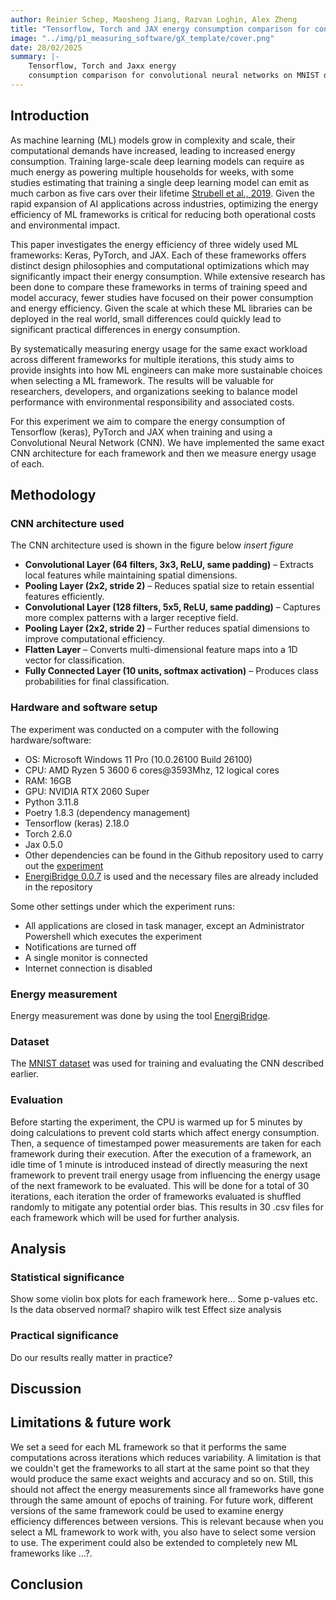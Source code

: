 ```yaml
---
author: Reinier Schep, Maosheng Jiang, Razvan Loghin, Alex Zheng
title: "Tensorflow, Torch and JAX energy consumption comparison for convolutional neural networks on MNIST"
image: "../img/p1_measuring_software/gX_template/cover.png"
date: 28/02/2025
summary: |-
    Tensorflow, Torch and Jaxx energy 
    consumption comparison for convolutional neural networks on MNIST dataset.
---
```


## Introduction
As machine learning (ML) models grow in complexity and scale, 
their computational demands have increased, leading to increased 
energy consumption. Training large-scale deep learning models 
can require as much energy as powering multiple households for
weeks, with some studies estimating that training a single deep
learning model can emit as much carbon as five cars over their 
lifetime [Strubell et al., 2019](https://aclanthology.org/P19-1355/). Given the rapid expansion of AI applications across industries, optimizing the energy efficiency of ML frameworks is critical for reducing both operational costs and environmental impact.

This paper investigates the energy efficiency of three widely 
used ML frameworks: Keras, PyTorch, and JAX. Each of these 
frameworks offers distinct design philosophies and computational 
optimizations which may significantly impact their 
energy consumption. While extensive research has been done to compare these frameworks in terms 
of training speed and model accuracy, fewer studies have focused on their power
consumption and energy efficiency. Given the scale at which these ML libraries can be deployed in the real world, 
small differences could quickly lead to significant practical differences in energy consumption.

By systematically measuring energy usage for the same exact workload across 
different frameworks for multiple iterations, 
this study aims to provide insights into how ML engineers can make more 
sustainable choices when selecting a ML framework. The results will be valuable 
for researchers, developers, and organizations seeking to balance model 
performance with environmental responsibility and associated costs.

For this experiment we aim to compare the energy consumption of Tensorflow (keras), PyTorch and JAX when training and using a Convolutional Neural Network (CNN).
We have implemented the same exact CNN architecture for each framework and then we measure energy usage of each.


## Methodology
### CNN architecture used

The CNN architecture used is shown in the figure below *insert figure*

- **Convolutional Layer (64 filters, 3x3, ReLU, same padding)** – Extracts local features while maintaining spatial dimensions.
- **Pooling Layer (2x2, stride 2)** – Reduces spatial size to retain essential features efficiently.
- **Convolutional Layer (128 filters, 5x5, ReLU, same padding)** – Captures more complex patterns with a larger receptive field.
- **Pooling Layer (2x2, stride 2)** – Further reduces spatial dimensions to improve computational efficiency.
- **Flatten Layer** – Converts multi-dimensional feature maps into a 1D vector for classification.
- **Fully Connected Layer (10 units, softmax activation)** – Produces class probabilities for final classification.



### Hardware and software setup

The experiment was conducted on a computer with the following hardware/software:
- OS: Microsoft Windows 11 Pro (10.0.26100 Build 26100)
- CPU: AMD Ryzen 5 3600 6 cores@3593Mhz, 12 logical cores
- RAM: 16GB
- GPU: NVIDIA RTX 2060 Super
- Python 3.11.8
- Poetry 1.8.3 (dependency management)
- Tensorflow (keras) 2.18.0
- Torch 2.6.0
- Jax  0.5.0
- Other dependencies can be found in the Github repository used to carry out the [experiment](https://github.com/flazedd/cs4575-project1) 
- [EnergiBridge 0.0.7](https://github.com/tdurieux/EnergiBridge/releases/tag/v0.0.7) is used and the necessary files are already included in the repository

Some other settings under which the experiment runs:
- All applications are closed in task manager, except an Administrator Powershell which executes the experiment
- Notifications are turned off
- A single monitor is connected
- Internet connection is disabled

### Energy measurement
Energy measurement was done by using the tool [EnergiBridge](https://github.com/tdurieux/EnergiBridge).


### Dataset
The [MNIST dataset](https://www.kaggle.com/datasets/hojjatk/mnist-dataset) was used for training and evaluating the CNN described earlier.


### Evaluation
Before starting the experiment, the CPU is warmed up for 5 minutes by doing calculations to prevent cold starts which affect energy consumption.
Then, a sequence of timestamped power measurements are taken for each framework during their execution.
After the execution of a framework, an idle time of 1 minute is introduced instead of 
directly measuring the next framework to prevent trail energy usage from influencing the energy usage of the next framework to be evaluated. 
This will be done for a total of 30 iterations, each iteration the order of frameworks evaluated 
is shuffled randomly to mitigate any potential order bias.
This results in 30 .csv files for each framework which will be used for further analysis.


## Analysis
### Statistical significance
Show some violin box plots for each framework here...
Some p-values etc.
Is the data observed normal? shapiro wilk test
Effect size analysis

### Practical significance
Do our results really matter in practice?


## Discussion


## Limitations & future work
We set a seed for each ML framework so that it performs the same 
computations across iterations which reduces variability. 
A limitation is that we couldn't get the frameworks to all start at the same point 
so that they would produce the same exact weights and accuracy and so on.
Still, this should not affect the energy measurements since all frameworks 
have gone through the same amount of epochs of training. 
For future work, different versions of the same framework could be 
used to examine energy efficiency differences between versions. This is relevant
because when you select a ML framework to work with, you also have to select some
version to use. The experiment could also be extended to completely 
new ML frameworks like ...?.



## Conclusion